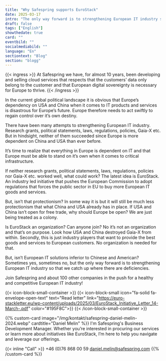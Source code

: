 ```yaml
---
title: "Why Safespring supports EuroStack"
date: 2025-03-17
intro: "The only way forward is to strengthening European IT industry so that we catch up where there are deficiencies"
draft: false
tags: ["English"]
showthedate: true
card: ""
eventbild: ""
socialmediabild: ""
language: "En"
sectiontext: "Blog"
section: "blogg"
---
```


{{< ingress >}}
At Safespring we have, for almost 10 years, been developing and selling cloud services that respects that the customers’ data only belong to the customer and that European digital sovereignty is necessary for Europe to thrive.
{{< /ingress >}}

In the current global political landscape it is obvious that Europe’s dependency on USA and China when it comes to IT products and services is disastrous for Europe’s future. Europe therefore needs to act swiftly to regain control over it’s own destiny.

There have been many attempts to strengthening European IT industry. Research grants, political statements, laws, regulations, policies, Gaia-X etc. But in hindsight, neither of them succeeded since Europe is more dependent on China and USA than ever before.

It’s time to realize that everything in Europe is dependent on IT and that Europe must be able to stand on it’s own when it comes to critical infrastructure.

If neither research grants, political statements, laws, regulations, policies nor Gaia-X etc. worked well, what could work? The latest idea is EuroStack. An industry led initiative that pushes the European Commission to adopt regulations that forces the public sector in EU to buy more European IT goods and services.

But, isn’t that protectionism? In some way it is but it will still be much less protectionism that what China and USA already has in place. If USA and China isn’t open for free trade, why should Europe be open? We are just being treated as a colony.

Is EuroStack an organization? Can anyone join? No it’s not an organization and that’s on purpose. Look how USA and China destroyed Gaia-X from within. Secondly, this is just industry players that want to provide the best goods and services to European customers. No organization is needed for that.

But, isn’t European IT solutions inferior to Chinese and American? Sometimes yes, sometimes no, but the only way forward is to strengthening European IT industry so that we catch up where there are deficiencies.

Join Safespring and about 100 other companies in the push for a healthy and competitive European IT industry!

{{< icon-block-small-container >}}
    {{< icon-block-small 
        icon="fa-solid fa-envelope-open-text" 
        text="Read letter" 
        link="https://euro-stackletter.eu/wp-content/uploads/2025/03/EuroStack_Initiative_Letter_14-March-.pdf" 
        color="#195F8C">}}
{{< /icon-block-small-container >}}


{{% custom-card image="/img/kontakt/safespring-daniel-melin-2024.webp" cardtitle="Daniel Melin" %}}
I'm Safespring's Business Development Manager. Whether you’re interested in procuring our services or learn more about initiatives like EuroStack, I’m here to help you navigate and leverage our offerings.

{{< inline "Call" >}} +46 (0)76 868 00 59 
[daniel.melin@safespring.com](mailto:daniel.melin@safespring.com)
{{% /custom-card %}}